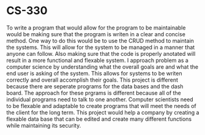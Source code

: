 # CS-330

To write a program that would allow for the program to be maintainable would be making sure that the program is writen in a clear and concise method. One way to do this would be to use the CRUD method to maintain the systems. This will allow for the system to be managed in a manner that anyone can follow. Also making sure that the code is properly anotated will result in a more functional and flexable system.
I approach problem as a computer science by understanding what the overall goals are and what the end user is asking of the system. This allows for systems to be writen correctly and overall accomplish their goals. This project is different because there are seperate programs for the data bases and the dash board. The approach for these prgrams is different because all of the individual programs need to talk to one another.
Computer scientists need to be flexable and adaptable to create programs that will meet the needs of the client for the long term. This project would help a company by creating a flexable data base that can be edited and create many different functions while maintaining its security.

